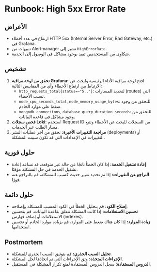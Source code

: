 # Runbook: High 5xx Error Rate

## الأعراض

- ارتفاع في عدد أخطاء HTTP 5xx (Internal Server Error, Bad Gateway, etc.) في Grafana.
- تنبيهات من Alertmanager تشير إلى `HighErrorRate`.
- شكاوى من المستخدمين تفيد بوجود مشاكل في الوصول إلى الخدمة.

## تشخيص

1.  **تحقق من لوحة مراقبة Grafana:** افتح لوحة مراقبة الأداء الرئيسية وابحث عن الارتباط بين ارتفاع الأخطاء وأي من المقاييس التالية:
    *   `http_requests_total{status=~"5.."}`: لتحديد المسارات (routes) التي تسبب الأخطاء.
    *   `node_cpu_seconds_total`, `node_memory_usage_bytes`: للتحقق من وجود ضغط على موارد الخادم.
    *   `mongodb_connections`, `database_query_duration_seconds`: للتحقق من وجود مشاكل في قاعدة البيانات.
2.  **فحص سجلات Loki:** استخدم Request ID من السجلات للبحث عن الأخطاء وتتبع مسار الطلب عبر الخدمات.
3.  **مراجعة التغييرات الأخيرة:** تحقق من آخر عمليات النشر (deployments) أو التغييرات في الإعدادات التي قد تكون سببت المشكلة.

## حلول فورية

-   **إعادة تشغيل الخدمة:** إذا كان الخطأ ناتجًا عن حالة غير متوقعة، قد تساعد إعادة تشغيل الخدمة في حل المشكلة مؤقتًا.
-   **التراجع عن التغييرات:** إذا تم تحديد تغيير حديث كسبب للمشكلة، قم بالتراجع عنه فورًا.

## حلول دائمة

-   **إصلاح الكود:** قم بتحليل الخطأ في الكود المسبب للمشكلة وإصلاحه.
-   **تحسين الاستعلامات:** إذا كانت المشكلة تتعلق بقاعدة البيانات، قم بتحسين الاستعلامات أو إضافة فهارس (indexes).
-   **زيادة الموارد:** إذا كان هناك ضغط على الموارد، قم بزيادة موارد الخادم أو تحسين استخدامها.

## Postmortem

-   **تحليل السبب الجذري:** قم بتوثيق السبب الجذري للمشكلة.
-   **الإجراءات المتخذة:** وثق الإجراءات التي تم اتخاذها لحل المشكلة.
-   **الدروس المستفادة:** سجل الدروس المستفادة لمنع تكرار المشكلة في المستقبل.

